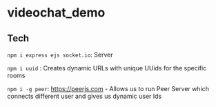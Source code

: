 # videochat_demo

## Tech

`npm i express ejs socket.io`: Server

`npm i uuid` : Creates dynamic URLs with unique UUids for the specific rooms

`npm i -g peer`: https://peerjs.com - Allows us to run Peer Server which connects different user and gives us dynamic user Ids


